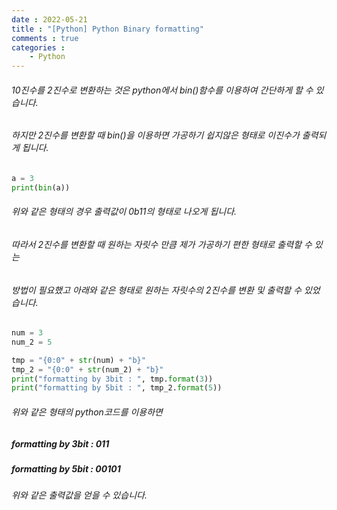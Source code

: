 ```yaml
---
date : 2022-05-21
title : "[Python] Python Binary formatting"
comments : true
categories :
    - Python
---
```


###### 10진수를 2진수로 변환하는 것은 python에서 bin()함수를 이용하여 간단하게 할 수 있습니다.
###### 하지만 2진수를 변환할 때 bin()을 이용하면 가공하기 쉽지않은 형태로 이진수가 출력되게 됩니다.

```python
a = 3
print(bin(a))
```

###### 위와 같은 형태의 경우 출력값이 0b11의 형태로 나오게 됩니다.
###### 따라서 2진수를 변환할 때 원하는 자릿수 만큼 제가 가공하기 편한 형태로 출력할 수 있는
###### 방법이 필요했고 아래와 같은 형태로 원하는 자릿수의 2진수를 변환 및 출력할 수 있었습니다.

```python
num = 3
num_2 = 5

tmp = "{0:0" + str(num) + "b}"
tmp_2 = "{0:0" + str(num_2) + "b}"
print("formatting by 3bit : ", tmp.format(3))
print("formatting by 5bit : ", tmp_2.format(5)) 
```

###### 위와 같은 형태의 python코드를 이용하면 

##### formatting by 3bit :  011
##### formatting by 5bit :  00101
###### 위와 같은 출력값을 얻을 수 있습니다.

